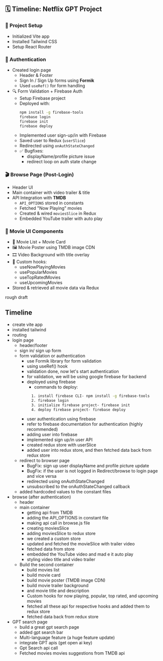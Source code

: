 ## 🗓️ Timeline: Netflix GPT Project

### 🔧 Project Setup
- Initialized Vite app  
- Installed Tailwind CSS  
- Setup React Router  

### 🔐 Authentication
- Created login page  
  - Header & Footer  
  - Sign In / Sign Up forms using **Formik**
  - Used `useRef()` for form handling  
- 🔍 Form Validation + Firebase Auth  
  - Setup Firebase project  
  - Deployed with:
    ```bash
    npm install -g firebase-tools
    firebase login
    firebase init
    firebase deploy
    ```
  - Implemented user sign-up/in with Firebase  
  - Saved user to Redux (`userSlice`)  
  - Redirected using `onAuthStateChanged`  
  - ✅ Bugfixes:
    - displayName/profile picture issue  
    - redirect loop on auth state change  

### 🎬 Browse Page (Post-Login)
- Header UI  
- Main container with video trailer & title  
- API Integration with **TMDB**  
  - `API_OPTIONS` stored in constants  
  - Fetched "Now Playing" movies  
  - Created & wired `moviesSlice` in Redux  
  - Embedded YouTube trailer with auto play  

### 🧩 Movie UI Components
- 🎥 Movie List + Movie Card  
- 🖼️ Movie Poster using TMDB image CDN  
- 🎞️ Video Background with title overlay  
- 🧠 Custom hooks:
  - useNowPlayingMovies  
  - usePopularMovies  
  - useTopRatedMovies  
  - useUpcomingMovies  
- Stored & retrieved all movie data via Redux  

rough draft

## Timeline
- create vite app
- installed tailwind
- routing
- login page
  - header/footer
  - sign in/ sign up form 
  - form validation or authentication
    - use Formik library for form validation
    - using useRef() hook
    - validation done, now let's start authentication
    - for validation, we will be using google firebase for backend
    - deployed using firebase
      - commands to deploy:
      ``` bash
        1. install firebase CLI- npm install -g firebase-tools
        2. firebase login
        3. initialize firebase project- firebase init
        4. deploy firebase project- firebase deploy
      ```
    - user authentication using firebase
    - refer to firebase documentation for authentication (highly recommended)
    - adding user into firebase
    - implemented sign up/in user API
    - created redux store with userSlice
    - added user into redux store, and then fetched data back from redux store
  - redirect to browser page 
    - BugFix: sign up user displayName and profile picture update
    - BugFix: if the user is not logged in Redirect/browse to login page and vice versa
    - redirected using onAuthStateChanged 
    - unsubscribed to the onAuthStateChanged callback
  - added
   hardcoded values to the constant files
- browse (after authentication)
  - header
  - main container
    - getting api from TMDB
    - adding the API_OPTIONS in constant file
    - making api call in browse.js file
    - creating moviesSlice
    - adding moviesSlice to redux store
    - we created a custom store
    - updated and fetched the movieSlice with trailer video
    - fetched data from store
    - embedded the YouTube video and mad e it auto play
    - styling video title and video trailer
  - Build the second container
    - build movies list
    - build movie card
    - build movie poster (TMDB image CDN)
    - build movie trailer background
    - and movie title and description
    - Custom hooks for now playing, popular, top rated, and upcoming movies
    - fetched all these api for respective hooks and added them to redux store
    - fetched data back from redux store
- GPT search page
  - build a great gpt search page
  - added gpt search bar
  - Multi-language feature (a huge feature update)
  - integrate GPT apis (get open ai key)
  - Gpt Search api call
  - Fetched movies movies suggestions from TMDB api